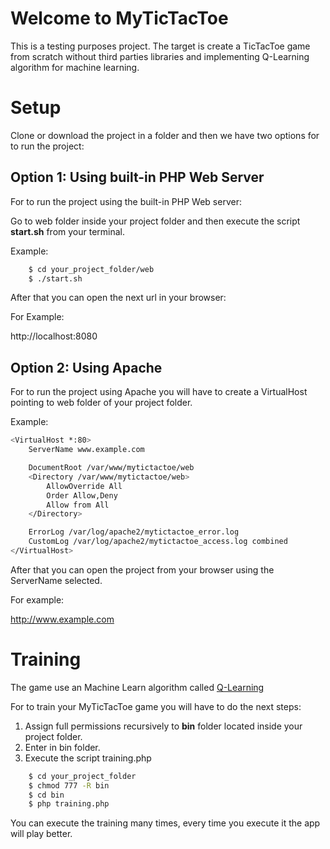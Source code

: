 Welcome to MyTicTacToe
======================

This is a testing purposes project. The target is create a TicTacToe game from scratch without third parties libraries and implementing Q-Learning algorithm for machine learning.

Setup
=====

Clone or download the project in a folder and then we have two options for to run the project:

Option 1: Using built-in PHP Web Server
--------------------------------------

For to run the project using the built-in PHP Web server:

Go to web folder inside your project folder and then execute the script **start.sh** from your terminal.

Example:

```bash
    $ cd your_project_folder/web
    $ ./start.sh
```

After that you can open the next url in your browser:

For Example:

http://localhost:8080

Option 2: Using Apache
----------------------

For to run the project using Apache you will have to create a VirtualHost pointing to web folder of your project folder.

Example:

```bash
<VirtualHost *:80>
    ServerName www.example.com

    DocumentRoot /var/www/mytictactoe/web
    <Directory /var/www/mytictactoe/web>
        AllowOverride All
        Order Allow,Deny
        Allow from All
    </Directory>

    ErrorLog /var/log/apache2/mytictactoe_error.log
    CustomLog /var/log/apache2/mytictactoe_access.log combined
</VirtualHost>
```

After that you can open the project from your browser using the ServerName selected.

For example:

http://www.example.com

Training
========

The game use an Machine Learn algorithm called [Q-Learning](https://en.wikipedia.org/wiki/Q-learning)

For to train your MyTicTacToe game you will have to do the next steps:

1. Assign full permissions recursively to **bin** folder located inside your project folder.
2. Enter in bin folder.
3. Execute the script training.php

```bash
    $ cd your_project_folder
    $ chmod 777 -R bin
    $ cd bin
    $ php training.php
```

You can execute the training many times, every time you execute it the app will play better.